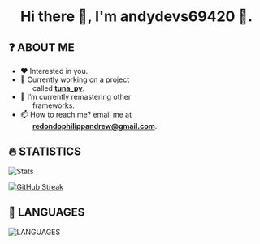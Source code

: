 <div align="center">
    <h1>Hi there 👋, I'm andydevs69420 👦.</h1>
</div>

## ❓ ABOUT ME

- ❤️ Interested in you.
- 💪 Currently working on a project 
    <br>&nbsp;&nbsp;&nbsp;&nbsp;&nbsp;&nbsp;called **<a href="http://github.com/andydevs69420/tuna_py">tuna_py</a>**.
- 🌱 I’m currently remastering other 
    <br>&nbsp;&nbsp;&nbsp;&nbsp;&nbsp;&nbsp;frameworks.
- 📫 How to reach me? email me at 
  <br>&nbsp;&nbsp;&nbsp;&nbsp;&nbsp;&nbsp;**redondophilippandrew@gmail.com**.

## 🔥 STATISTICS

![Stats](https://github-readme-stats.vercel.app/api?username=andydevs69420&show_icons=true&theme=merko)

[![GitHub Streak](https://github-readme-streak-stats.herokuapp.com?user=andydevs69420&theme=merko&date_format=M%20j%5B%2C%20Y%5D)](https://git.io/streak-stats)
 
## 📄 LANGUAGES
 
![LANGUAGES](https://github-readme-stats.vercel.app/api/top-langs/?username=andydevs69420&theme=merko)
